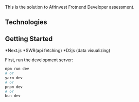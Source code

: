 This is the solution to Afrinvest Frotnend Developer assessment.

## Technologies

## Getting Started

  *Next.js
  *SWR(api fetching)
  *D3js (data visualizing)


First, run the development server:

```bash
npm run dev
# or
yarn dev
# or
pnpm dev
# or
bun dev
```

